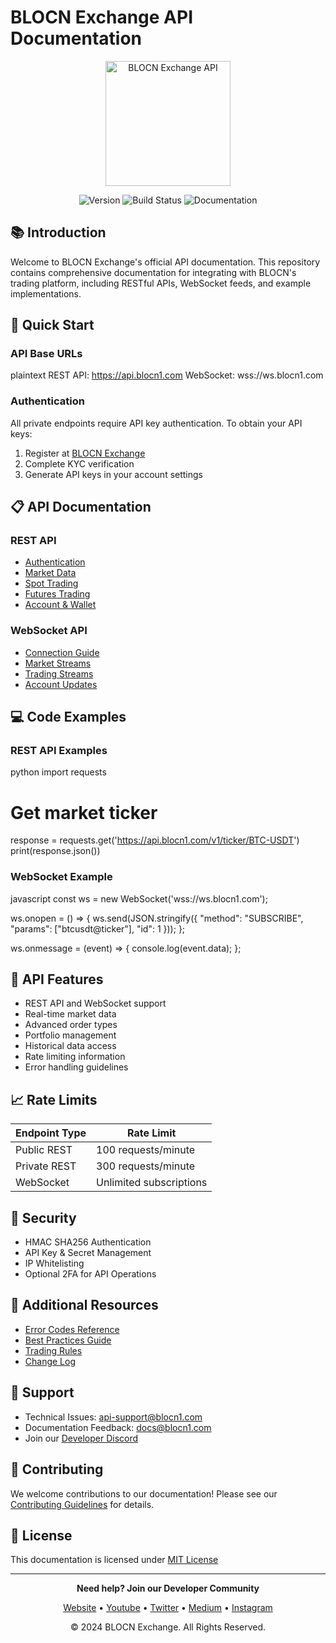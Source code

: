 # BLOCN Exchange API Documentation

<p align="center">
  <img src="https://github.com/user-attachments/assets/92907e60-c0a9-4e44-b651-b489cb660257" alt="BLOCN Exchange API" width="200"/>
</p>

<p align="center">
  <img src="https://img.shields.io/badge/version-v1.0.0-blue.svg" alt="Version">
  <img src="https://img.shields.io/badge/build-passing-brightgreen.svg" alt="Build Status">
  <img src="https://img.shields.io/badge/docs-latest-brightgreen.svg" alt="Documentation">
</p>

## 📚 Introduction

Welcome to BLOCN Exchange's official API documentation. This repository contains comprehensive documentation for integrating with BLOCN's trading platform, including RESTful APIs, WebSocket feeds, and example implementations.

## 🚀 Quick Start

### API Base URLs

plaintext
REST API: https://api.blocn1.com
WebSocket: wss://ws.blocn1.com


### Authentication

All private endpoints require API key authentication. To obtain your API keys:

1. Register at [BLOCN Exchange](https://www.blocn1.com)
2. Complete KYC verification
3. Generate API keys in your account settings

## 📋 API Documentation

### REST API

- [Authentication](/docs/rest-api/authentication.md)
- [Market Data](/docs/rest-api/market-data.md)
- [Spot Trading](/docs/rest-api/spot-trading.md)
- [Futures Trading](/docs/rest-api/futures-trading.md)
- [Account & Wallet](/docs/rest-api/account.md)

### WebSocket API

- [Connection Guide](/docs/websocket/connection.md)
- [Market Streams](/docs/websocket/market-streams.md)
- [Trading Streams](/docs/websocket/trading-streams.md)
- [Account Updates](/docs/websocket/account-updates.md)

## 💻 Code Examples

### REST API Examples

python
import requests

# Get market ticker
response = requests.get('https://api.blocn1.com/v1/ticker/BTC-USDT')
print(response.json())


### WebSocket Example

javascript
const ws = new WebSocket('wss://ws.blocn1.com');

ws.onopen = () => {
    ws.send(JSON.stringify({
        "method": "SUBSCRIBE",
        "params": ["btcusdt@ticker"],
        "id": 1
    }));
};

ws.onmessage = (event) => {
    console.log(event.data);
};


## 🔧 API Features

- REST API and WebSocket support
- Real-time market data
- Advanced order types
- Portfolio management
- Historical data access
- Rate limiting information
- Error handling guidelines

## 📈 Rate Limits

| Endpoint Type | Rate Limit |
|--------------|------------|
| Public REST  | 100 requests/minute |
| Private REST | 300 requests/minute |
| WebSocket    | Unlimited subscriptions |

## 🔐 Security

- HMAC SHA256 Authentication
- API Key & Secret Management
- IP Whitelisting
- Optional 2FA for API Operations

## 📖 Additional Resources

- [Error Codes Reference](/docs/error-codes.md)
- [Best Practices Guide](/docs/best-practices.md)
- [Trading Rules](/docs/trading-rules.md)
- [Change Log](/CHANGELOG.md)

## 💬 Support

- Technical Issues: api-support@blocn1.com
- Documentation Feedback: docs@blocn1.com
- Join our [Developer Discord](https://discord.gg/blocn-dev)

## 🤝 Contributing

We welcome contributions to our documentation! Please see our [Contributing Guidelines](CONTRIBUTING.md) for details.

## 📜 License

This documentation is licensed under [MIT License](LICENSE)

---

<p align="center">
  <b>Need help? Join our Developer Community</b>
</p>

<p align="center">
  <a href="https://www.blocn1.com">Website</a> •
  <a href="https://www.youtube.com/@Blocn_Official">Youtube</a> •
  <a href="https://x.com/blocn_global">Twitter</a> •
  <a href="https://blocn.medium.com/">Medium</a> •
  <a href="https://www.instagram.com/blocn_global/">Instagram</a>
</p>

<p align="center">
  © 2024 BLOCN Exchange. All Rights Reserved.
</p>
